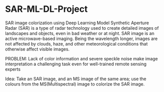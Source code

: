 # SAR-ML-DL-Project
SAR image colorization using Deep Learning Model
Synthetic Aperture Radar (SAR) is a type of radar technology used to create detailed images of landscapes and objects, even in bad weather or at night. SAR image is an active microwave-based imaging. Being the wavelength longer, images are not affected by clouds, haze, and other meteorological conditions that otherwise affect visible images.

PROBLEM: Lack of color information and severe speckle noise make image interpretation a challenging task even for well-trained remote sensing experts 

Idea: Take an SAR image, and an MS image of the same area; use the colours from the MS(Multispectral) image to colorize the SAR image.


